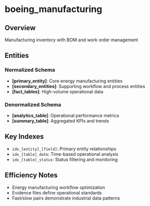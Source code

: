 # boeing_manufacturing

## Overview
Manufacturing inventory with BOM and work order management

## Entities

### Normalized Schema
- **[primary_entity]**: Core energy manufacturing entities
- **[secondary_entities]**: Supporting workflow and process entities
- **[fact_tables]**: High-volume operational data

### Denormalized Schema
- **[analytics_table]**: Operational performance metrics
- **[summary_table]**: Aggregated KPIs and trends

## Key Indexes
- `idx_[entity]_[field]`: Primary entity relationships
- `idx_[table]_date`: Time-based operational analysis
- `idx_[table]_status`: Status filtering and monitoring

## Efficiency Notes
- Energy manufacturing workflow optimization
- Evidence files define operational standards
- Fast/slow pairs demonstrate industrial data patterns